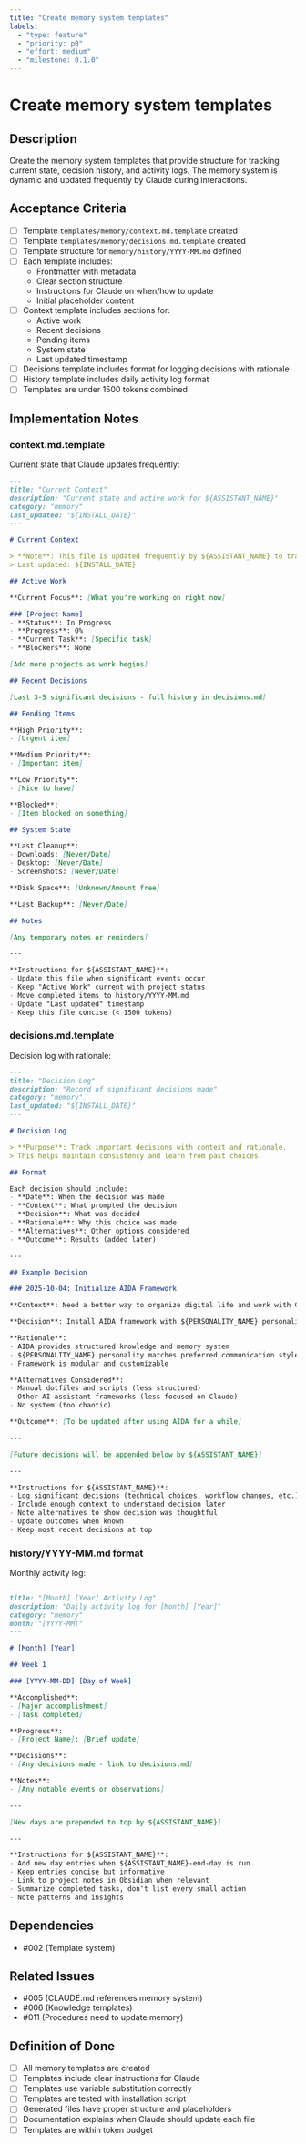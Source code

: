 ```yaml
---
title: "Create memory system templates"
labels:
  - "type: feature"
  - "priority: p0"
  - "effort: medium"
  - "milestone: 0.1.0"
---
```


# Create memory system templates

## Description

Create the memory system templates that provide structure for tracking current state, decision history, and activity logs. The memory system is dynamic and updated frequently by Claude during interactions.

## Acceptance Criteria

- [ ] Template `templates/memory/context.md.template` created
- [ ] Template `templates/memory/decisions.md.template` created
- [ ] Template structure for `memory/history/YYYY-MM.md` defined
- [ ] Each template includes:
  - Frontmatter with metadata
  - Clear section structure
  - Instructions for Claude on when/how to update
  - Initial placeholder content
- [ ] Context template includes sections for:
  - Active work
  - Recent decisions
  - Pending items
  - System state
  - Last updated timestamp
- [ ] Decisions template includes format for logging decisions with rationale
- [ ] History template includes daily activity log format
- [ ] Templates are under 1500 tokens combined

## Implementation Notes

### context.md.template
Current state that Claude updates frequently:
```markdown
---
title: "Current Context"
description: "Current state and active work for ${ASSISTANT_NAME}"
category: "memory"
last_updated: "${INSTALL_DATE}"
---

# Current Context

> **Note**: This file is updated frequently by ${ASSISTANT_NAME} to track current state.
> Last updated: ${INSTALL_DATE}

## Active Work

**Current Focus**: [What you're working on right now]

### [Project Name]
- **Status**: In Progress
- **Progress**: 0%
- **Current Task**: [Specific task]
- **Blockers**: None

[Add more projects as work begins]

## Recent Decisions

[Last 3-5 significant decisions - full history in decisions.md]

## Pending Items

**High Priority**:
- [Urgent item]

**Medium Priority**:
- [Important item]

**Low Priority**:
- [Nice to have]

**Blocked**:
- [Item blocked on something]

## System State

**Last Cleanup**:
- Downloads: [Never/Date]
- Desktop: [Never/Date]
- Screenshots: [Never/Date]

**Disk Space**: [Unknown/Amount free]

**Last Backup**: [Never/Date]

## Notes

[Any temporary notes or reminders]

---

**Instructions for ${ASSISTANT_NAME}**:
- Update this file when significant events occur
- Keep "Active Work" current with project status
- Move completed items to history/YYYY-MM.md
- Update "Last updated" timestamp
- Keep this file concise (< 1500 tokens)
```

### decisions.md.template
Decision log with rationale:
```markdown
---
title: "Decision Log"
description: "Record of significant decisions made"
category: "memory"
last_updated: "${INSTALL_DATE}"
---

# Decision Log

> **Purpose**: Track important decisions with context and rationale.
> This helps maintain consistency and learn from past choices.

## Format

Each decision should include:
- **Date**: When the decision was made
- **Context**: What prompted the decision
- **Decision**: What was decided
- **Rationale**: Why this choice was made
- **Alternatives**: Other options considered
- **Outcome**: Results (added later)

---

## Example Decision

### 2025-10-04: Initialize AIDA Framework

**Context**: Need a better way to organize digital life and work with Claude AI.

**Decision**: Install AIDA framework with ${PERSONALITY_NAME} personality.

**Rationale**:
- AIDA provides structured knowledge and memory system
- ${PERSONALITY_NAME} personality matches preferred communication style
- Framework is modular and customizable

**Alternatives Considered**:
- Manual dotfiles and scripts (less structured)
- Other AI assistant frameworks (less focused on Claude)
- No system (too chaotic)

**Outcome**: [To be updated after using AIDA for a while]

---

[Future decisions will be appended below by ${ASSISTANT_NAME}]

---

**Instructions for ${ASSISTANT_NAME}**:
- Log significant decisions (technical choices, workflow changes, etc.)
- Include enough context to understand decision later
- Note alternatives to show decision was thoughtful
- Update outcomes when known
- Keep most recent decisions at top
```

### history/YYYY-MM.md format
Monthly activity log:
```markdown
---
title: "[Month] [Year] Activity Log"
description: "Daily activity log for [Month] [Year]"
category: "memory"
month: "[YYYY-MM]"
---

# [Month] [Year]

## Week 1

### [YYYY-MM-DD] [Day of Week]

**Accomplished**:
- [Major accomplishment]
- [Task completed]

**Progress**:
- [Project Name]: [Brief update]

**Decisions**:
- [Any decisions made - link to decisions.md]

**Notes**:
- [Any notable events or observations]

---

[New days are prepended to top by ${ASSISTANT_NAME}]

---

**Instructions for ${ASSISTANT_NAME}**:
- Add new day entries when ${ASSISTANT_NAME}-end-day is run
- Keep entries concise but informative
- Link to project notes in Obsidian when relevant
- Summarize completed tasks, don't list every small action
- Note patterns and insights
```

## Dependencies

- #002 (Template system)

## Related Issues

- #005 (CLAUDE.md references memory system)
- #006 (Knowledge templates)
- #011 (Procedures need to update memory)

## Definition of Done

- [ ] All memory templates are created
- [ ] Templates include clear instructions for Claude
- [ ] Templates use variable substitution correctly
- [ ] Templates are tested with installation script
- [ ] Generated files have proper structure and placeholders
- [ ] Documentation explains when Claude should update each file
- [ ] Templates are within token budget
